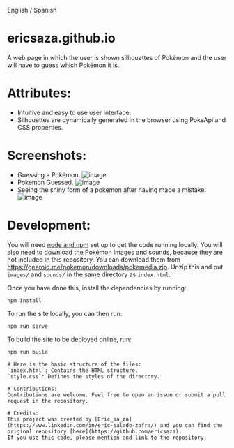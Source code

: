 English / Spanish
# ericsaza.github.io
A web page in which the user is shown silhouettes of Pokémon and the user will have to guess which Pokémon it is.

# Attributes:
- Intuitive and easy to use user interface.
- Silhouettes are dynamically generated in the browser using PokeApi and CSS properties.

# Screenshots:
- Guessing a Pokémon.
![image](https://github.com/ericsaza/Pokemon-guess/assets/94136968/a1a39e17-f06a-4ac1-a8c8-e70ea01a1725)
- Pokemon Guessed.
![image](https://github.com/ericsaza/Pokemon-guess/assets/94136968/cdde5518-3ed2-4676-ba1d-25088dbe8f9c)
- Seeing the shiny form of a pokemon after having made a mistake.
![image](https://github.com/ericsaza/Pokemon-guess/assets/94136968/fdd3fe27-cbb4-4183-91bd-94163c862bd4)


# Development:

You will need [node and npm](https://nodejs.org/en/) set up to get the code running locally. You will also need to download the Pokémon images and sounds, because they are not included in this repository. You can download them from https://gearoid.me/pokemon/downloads/pokemedia.zip. Unzip this and put `images/` and `sounds/` in the same directory as `index.html`.

Once you have done this, install the dependencies by running:

```
npm install
```

To run the site locally, you can then run:

```
npm run serve
```

To build the site to be deployed online, run:

```
npm run build

# Here is the basic structure of the files:
`index.html`: Contains the HTML structure.
`style.css`: Defines the styles of the directory.

# Contributions:
Contributions are welcome. Feel free to open an issue or submit a pull request in the repository.

# Credits:
This project was created by [Eric_sa_za](https://www.linkedin.com/in/eric-salado-zafra/) and you can find the original repository [here](https://github.com/ericsaza).
If you use this code, please mention and link to the repository.
